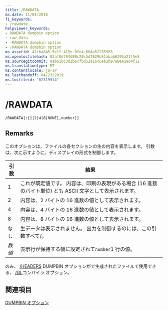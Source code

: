 ```yaml
---
title: /RAWDATA
ms.date: 11/04/2016
f1_keywords:
- /rawdata
helpviewer_keywords:
- RAWDATA dumpbin option
- raw data
- -RAWDATA dumpbin option
- /RAWDATA dumpbin option
ms.assetid: 41cba845-5e1f-415e-9fe4-604a52235983
ms.openlocfilehash: 02af8df04d80c20c5d7629b51abab6295a21f5e5
ms.sourcegitcommit: 0ab61bc3d2b6cfbd52a16c6ab2b97a8ea1864f12
ms.translationtype: MT
ms.contentlocale: ja-JP
ms.lasthandoff: 04/23/2019
ms.locfileid: "62319514"
---
```

# <a name="rawdata"></a>/RAWDATA

```
/RAWDATA[:{1|2|4|8|NONE[,number]]
```

## <a name="remarks"></a>Remarks

このオプションは、ファイルの各セクションの生の内容を表示します。 引数は、次に示すように、ディスプレイの形式を制御します。

|引数|結果|
|--------------|------------|
|1|これが既定値です。 内容は、印刷の表現がある場合 (16 進数のバイト単位) とも ASCII 文字として表示されます。|
|2|内容は、2 バイトの 16 進数の値として表示されます。|
|4|内容は、4 バイトの 16 進数の値として表示されます。|
|8|内容は、8 バイトの 16 進数の値として表示されます。|
|なし|生データは表示されません。 出力を制御するのには、この引数すべて/。|
|*数値*|表示行が保持する幅に設定されて`number`1 行の値。|

のみ、 [/HEADERS](headers.md) DUMPBIN オプションがで生成されたファイルで使用できる、 [/GL](gl-whole-program-optimization.md)コンパイラ オプション。

## <a name="see-also"></a>関連項目

[DUMPBIN オプション](dumpbin-options.md)
